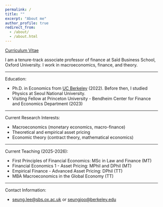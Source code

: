 ```yaml
---
permalink: /
title: ""
excerpt: "About me"
author_profile: true
redirect_from: 
  - /about/
  - /about.html
---
```


[Curriculum Vitae](/files/cv.pdf)




I am a tenure-track associate professor of finance at Saïd Business School, Oxford University. I work in macroeconomics, finance, and theory.

-----

Education:

* Ph.D. in Economics from [UC Berkeley](https://econ.berkeley.edu/) (2022). Before then, I studied Physics at Seoul National University.
* Visiting Fellow at Princeton University - Bendheim Center for Finance and Economics Department (2023)          

-----

Current Research Interests:

* Macroeconomics (monetary economics, macro-finance)
* Theoretical and empirical asset pricing
* Economic theory (contract theory, mathematical economics)


-----

Current Teaching (2025-2026):

* First Principles of Financial Economics: MSc in Law and Finance (MT)
* Financial Economics 1 - Asset Pricing: MPhil and DPhil (MT)
* Empirical Finance - Advanced Asset Pricing: DPhil (TT)
* MBA Macroeconomics in the Global Economy (TT)

-----

Contact Information:

* seung.lee@sbs.ox.ac.uk or seungjoo@berkeley.edu
